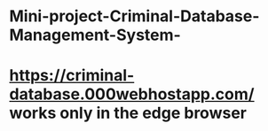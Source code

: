 # Mini-project-Criminal-Database-Management-System-
# https://criminal-database.000webhostapp.com/ works only in the edge browser
